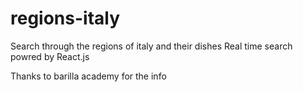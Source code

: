 # regions-italy
Search through the regions of italy and their dishes
Real time search powred by React.js

Thanks to barilla academy for the info
